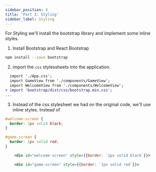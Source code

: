 ```yaml
---
sidebar_position: 4
title: 'Part 3: Styling'
sidebar_label: Styling
---
```

For Styling we'll install the bootstrap library and implement some inline styles.

1. Install Bootstrap and React Bootstrap
```bash
npm install --save bootstrap
```
<!-- https://react-bootstrap.github.io/getting-started/introduction/ -->

2. import the `css` stylessheets into the application.
```diff title="App.jsx"
  import './App.css';
  import GameView from './components/GameView';
  import WelcomeView from './components/WelcomeView';
+ import 'bootstrap/dist/css/bootstrap.min.css';
...
```
3. Instead of the css stylesheet we had on the original code, we'll use inline styles.
Instead of 
```css
#welcome-screen {
  border: 1px solid black;
}

#game-screen {
  border: 1px solid red;
}
```

```jsx title="WelcomeView.jsx"
    <div id="welcome-screen" style={{border: `1px solid black`}}>
```
```jsx title="GameView.jsx"
    <div id="game-screen" style={{border: `1px solid red`}}>
```
